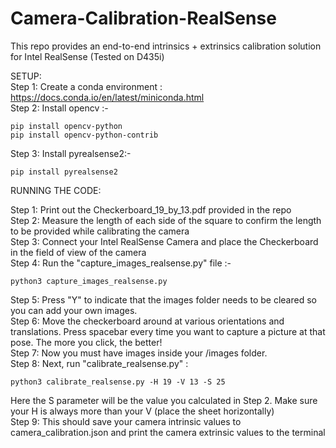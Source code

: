 # Camera-Calibration-RealSense
This repo provides an end-to-end intrinsics + extrinsics calibration solution for Intel RealSense (Tested on D435i)

SETUP: <br>
Step 1: Create a conda environment : https://docs.conda.io/en/latest/miniconda.html <br>
Step 2: Install opencv :- 
```
pip install opencv-python
pip install opencv-python-contrib
```
Step 3: Install pyrealsense2:- 

```
pip install pyrealsense2

```
RUNNING THE CODE: <br>

Step 1: Print out the Checkerboard_19_by_13.pdf provided in the repo<br>
Step 2: Measure the length of each side of the square to confirm the length to be provided while calibrating the camera <br>
Step 3: Connect your Intel RealSense Camera and place the Checkerboard in the field of view of the camera <br>
Step 4: Run the "capture_images_realsense.py" file :- 
```
python3 capture_images_realsense.py
```
Step 5: Press "Y" to indicate that the images folder needs to be cleared so you can add your own images. <br> 
Step 6: Move the checkerboard around at various orientations and translations. Press spacebar every time you want to capture a picture at that pose. The more you click, the better! <br>
Step 7: Now you must have images inside your /images folder. <br>
Step 8: Next, run "calibrate_realsense.py" :
```
python3 calibrate_realsense.py -H 19 -V 13 -S 25
```
Here the S parameter will be the value you calculated in Step 2. Make sure your H is always more than your V (place the sheet horizontally)<br>
Step 9: This should save your camera intrinsic values to camera_calibration.json and print the camera extrinsic values to the terminal



